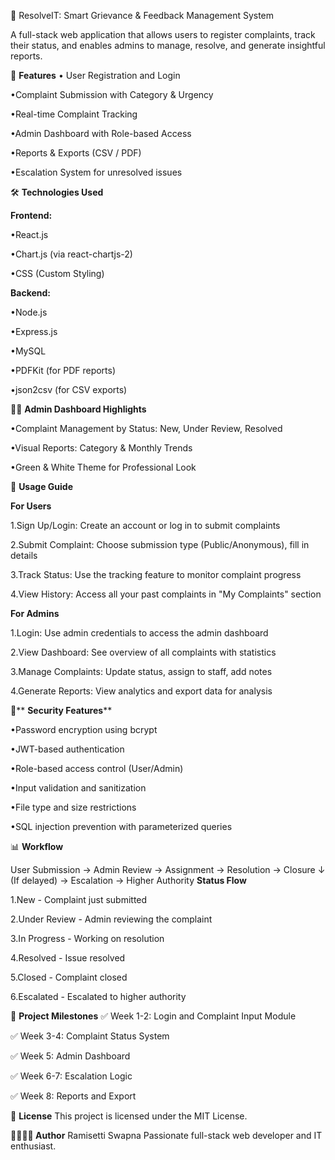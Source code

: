 🚀 ResolveIT: Smart Grievance & Feedback Management System

A full-stack web application that allows users to register complaints, track their status, and enables admins to manage, resolve, and generate insightful reports.

🚀 **Features**
• User Registration and Login

•Complaint Submission with Category & Urgency

•Real-time Complaint Tracking

•Admin Dashboard with Role-based Access

•Reports & Exports (CSV / PDF)

•Escalation System for unresolved issues

🛠️ **Technologies Used**

**Frontend:**

•React.js

•Chart.js (via react-chartjs-2)

•CSS (Custom Styling)

**Backend:**

•Node.js

•Express.js

•MySQL

•PDFKit (for PDF reports)

•json2csv (for CSV exports)

🧑‍💼 **Admin Dashboard Highlights**

•Complaint Management by Status: New, Under Review, Resolved

•Visual Reports: Category & Monthly Trends

•Green & White Theme for Professional Look

📱 **Usage Guide**

**For Users**

1.Sign Up/Login: Create an account or log in to submit complaints

2.Submit Complaint: Choose submission type (Public/Anonymous), fill in details

3.Track Status: Use the tracking feature to monitor complaint progress

4.View History: Access all your past complaints in "My Complaints" section

**For Admins**

1.Login: Use admin credentials to access the admin dashboard

2.View Dashboard: See overview of all complaints with statistics

3.Manage Complaints: Update status, assign to staff, add notes

4.Generate Reports: View analytics and export data for analysis

🔐** **Security Features****

•Password encryption using bcrypt

•JWT-based authentication

•Role-based access control (User/Admin)

•Input validation and sanitization

•File type and size restrictions

•SQL injection prevention with parameterized queries

📊 **Workflow**

User Submission → Admin Review → Assignment → Resolution → Closure
                    ↓
              (If delayed) → Escalation → Higher Authority
**Status Flow**

1.New - Complaint just submitted

2.Under Review - Admin reviewing the complaint

3.In Progress - Working on resolution

4.Resolved - Issue resolved

5.Closed - Complaint closed

6.Escalated - Escalated to higher authority

🎯 **Project Milestones**
✅ Week 1-2: Login and Complaint Input Module

✅ Week 3-4: Complaint Status System

✅ Week 5: Admin Dashboard

✅ Week 6-7: Escalation Logic

✅ Week 8: Reports and Export

📄 **License**
This project is licensed under the MIT License.

**👩‍💻👩‍💻 Author**
Ramisetti Swapna
Passionate full-stack web developer and IT enthusiast.

